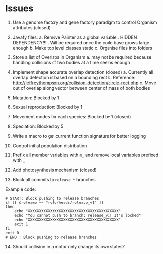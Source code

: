 # Issues

1. Use a genome factory and gene factory paradigm to control Organism attributes (closed)

2. Javafy files: 
    a. Remove Painter as a global variable 
        . HIDDEN DEPENDENCY!!!
        . Will be required once the code base grows large enough
    b. Make top level classes static
    c. Organise files into folders

3. Store a list of Overlaps in Organism
    a. may not be required because handling collisions of two bodies at a time seems enough

4. Implement shape accurate overlap detection (closed)
    a. Currently all overlap detection is based on a bounding rect
    b. Reference: http://jeffreythompson.org/collision-detection/circle-rect.php
    c. Move out of overlap along vector between center of mass of both bodies

5. Mutation: Blocked by 1

6. Sexual reproduction: Blocked by 1

7. Movement modes for each species: Blocked by 1 (closed)

8. Speciation: Blocked by 5

9. Write a macro to get current function signature for better logging

10. Control initial population distribution

11. Prefix all member variables with `m_` and remove local variables prefixed with `_`


12. Add photosynthesis mechanism (closed)

13. Block all commits to `release_*` branches

Example code:
```
# START: Block pushing to release branches 
if [[ $refname == "refs/heads/release_v1" ]]
then
    echo "XXXXXXXXXXXXXXXXXXXXXXXXXXXXXXXXXXXXXXXXX"
    echo "You cannot push to branch: release_v1! It's locked"
    echo "XXXXXXXXXXXXXXXXXXXXXXXXXXXXXXXXXXXXXXXXX"
    exit 1
fi
exit 0
# END : Block pushing to release branches
```
14. Should collision in a motor only change its own states?
